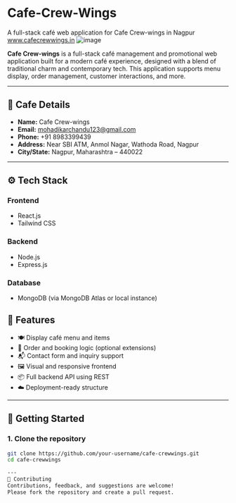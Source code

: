 # Cafe-Crew-Wings
A full-stack café web application for Cafe Crew-wings in Nagpur
www.cafecrewwings.in
![image](https://github.com/user-attachments/assets/3d7ee7b5-da47-4293-af3a-52b5dbaab9bd)

**Cafe Crew-wings** is a full-stack café management and promotional web application built for a modern café experience, designed with a blend of traditional charm and contemporary tech. This application supports menu display, order management, customer interactions, and more.

---

## 📍 Cafe Details

- **Name:** Cafe Crew-wings  
- **Email:** mohadikarchandu123@gmail.com  
- **Phone:** +91 8983399439  
- **Address:** Near SBI ATM, Anmol Nagar, Wathoda Road, Nagpur  
- **City/State:** Nagpur, Maharashtra – 440022

---
## ⚙️ Tech Stack

### Frontend
- React.js
- Tailwind CSS

### Backend
- Node.js
- Express.js

### Database
- MongoDB (via MongoDB Atlas or local instance)

## 🧪 Features

- 🍽️ Display café menu and items
- 🛒 Order and booking logic (optional extensions)
- 📬 Contact form and inquiry support
- 🖼️ Visual and responsive frontend
- 📦 Full backend API using REST
- ☁️ Deployment-ready structure

---

## 🚀 Getting Started

### 1. Clone the repository

```bash
git clone https://github.com/your-username/cafe-crewwings.git
cd cafe-crewwings

---
🤝 Contributing
Contributions, feedback, and suggestions are welcome!
Please fork the repository and create a pull request.

